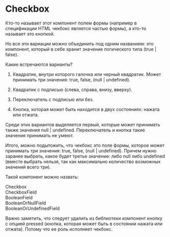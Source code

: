 Checkbox
=======

Кто-то называет этот компонент полем формы (например в спецификации HTML чекбокс является частью формы), а кто-то называет это кнопкой.

Но все эти вариации можно объединить под одним названием: это компонент, который в себе хранит значение логического типа (true | false).

Какие встречаются варианты?

1) Квадратик, внутри которого галочка или черный квадратик. Может принимать три значения: true, false, (null | undefined).

2) Квадратик с подписью (слева, справа, внизу, вверху).

3) Переключатель с подписью или без.

4) Кнопка, которая может быть находится в двух состояниях: нажата или отжата.

Среди этих вариантов выделяется первый, которые может принимать также значения null | undefined. 
Переключатель и кнопка такие значения принимать не умеют.

Итого, можно подытожить, что чекбокс это поле формы, которое может принимать три значения: true, false, (null | undefined). 
Причем нужно заранее выбрать, какое будет третье значение: либо null либо undefined (вместе выбрать нельзя, так как максимально 
количество возможных значений всего три).

Такой компонент можно назвать:

Checkbox  
CheckboxField  
BooleanField  
BooleanOrNullField  
BooleanOrUndefinedField  

Важно заметить, что следует удалить из библиотеки компонент кнопку с опцией pressed (кнопка, которая может быть в состоянии нажата или отжата). Потому что ее роль исполняет чекбокс.
